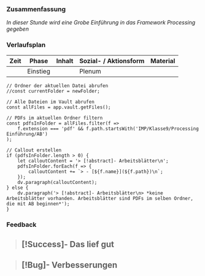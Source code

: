 

### Zusammenfassung
*In dieser Stunde wird eine Grobe Einführung in das Framework Processing gegeben*

### Verlaufsplan
| Zeit | Phase    | Inhalt | Sozial- / Aktionsform | Material |
| ---- | -------- | ------ | --------------------- | -------- |
|      | Einstieg |        | Plenum                |          |




```dataviewjs
// Ordner der aktuellen Datei abrufen
//const currentFolder = newFolder;

// Alle Dateien im Vault abrufen
const allFiles = app.vault.getFiles();

// PDFs im aktuellen Ordner filtern
const pdfsInFolder = allFiles.filter(f => 
    f.extension === 'pdf' && f.path.startsWith('IMP/Klasse9/Processing Einführung/AB')
);

// Callout erstellen
if (pdfsInFolder.length > 0) {
    let calloutContent = '> [!abstract]- Arbeitsblätter\n';
    pdfsInFolder.forEach(f => {
        calloutContent += `> - [${f.name}](${f.path})\n`;
    });
    dv.paragraph(calloutContent);
} else {
    dv.paragraph('> [!abstract]- Arbeitsblätter\n> *keine Arbeitsblätter vorhanden. Arbeitsblätter sind PDFs im selben Ordner, die mit AB beginnen*');
}
```





### Feedback
> [!Success]- Das lief gut
> -

> [!Bug]- Verbesserungen
> -
